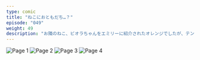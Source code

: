 ```yaml
---
type: comic
title: "ねこにおともだち…？"
episode: "049"
weight: 49
description: "お隣のねこ、ビオラちゃんをエミリーに紹介されたオレンジでしたが、テンパってダメになりました… 😭"
---
```


![Page 1](name-1.jpg)
![Page 2](name-2.jpg)
![Page 3](name-3.jpg)
![Page 4](name-4.jpg)
